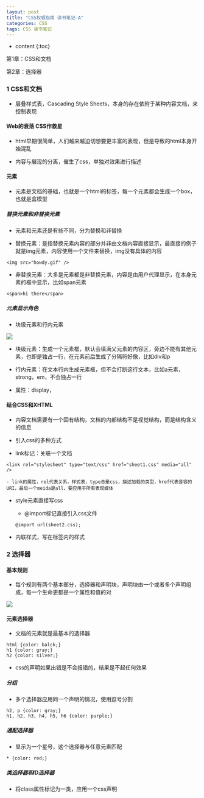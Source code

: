 ```yaml
---
layout: post
title: "CSS权威指南 读书笔记-A"
categories: CSS
tags: CSS 读书笔记
---
```


* content
{:toc}

第1章：CSS和文档

第2章：选择器



### 1 CSS和文档

- 层叠样式表，Cascading Style Sheets，本身的存在依附于某种内容文档，来控制表现

#### Web的衰落 CSS作救星

- html早期很简单，人们越来越迫切想要更丰富的表现，但是导致的html本身开始混乱

- 内容与展现的分离，催生了css，单独对效果进行描述

#### 元素

- 元素是文档的基础，也就是一个html的标签，每一个元素都会生成一个box，也就是盒模型

##### 替换元素和非替换元素

- 元素和元素还是有些不同，分为替换和非替换

- 替换元素：是指替换元素内容的部分并非由文档内容直接显示，最直接的例子就是img元素，内容使用一个文件来替换，img没有具体的内容

```
<img src="howdy.gif" />
```

- 非替换元素：大多是元素都是非替换元素，内容是由用户代理显示，在本身元素的框中显示，比如span元素

```
<span>hi there</span>
```

##### 元素显示角色

- 块级元素和行内元素

![](http://ww2.sinaimg.cn/large/8d6a2535jw1f93pkc066xj20le04caao.jpg)

- 块级元素：生成一个元素框，默认会填满父元素的内容区，旁边不能有其他元素，也即是独占一行，在元素前后生成了分隔符好像，比如div和p

- 行内元素：在文本行内生成元素框，但不会打断这行文本，比如a元素，strong，em，不会独占一行

- 属性：display，

#### 结合CSS和XHTML

- 内容文档需要有一个固有结构，文档的内部结构不是视觉结构，而是结构含义的信息

- 引入css的多种方式

- link标记：关联一个文档

```
<link rel="stylesheet" type="text/css" href="sheet1.css" media="all" />
```

	- link的属性，rel代表关系，样式表，type总是css，描述加载的类型，href代表音容的URI，最后一个meida是all，要应用于所有表现媒体

- style元素直接写css

	- @import标记直接引入css文件

	```
	@import url(sheet2.css);
	```

- 内联样式，写在标签内的样式

### 2 选择器

#### 基本规则

- 每个规则有两个基本部分，选择器和声明块，声明块由一个或者多个声明组成，每一个生命更都是一个属性和值的对

![](http://ww4.sinaimg.cn/large/8d6a2535jw1f93q38jglnj20l60660tv.jpg)

#### 元素选择器

- 文档的元素就是最基本的选择器

```
html {color: balck;}
h1 {color: gray;}
h2 {color: silver;}
```

- css的声明如果出错是不会报错的，结果是不起任何效果

##### 分组

- 多个选择器应用同一个声明的情况，使用逗号分割

```
h2, p {color: gray;}
h1, h2, h3, h4, h5, h6 {color: purple;}
```

##### 通配选择器

- 显示为一个星号，这个选择器与任意元素匹配

```
* {color: red;}
```

##### 类选择器和ID选择器

- 将class属性标记为一类，应用一个css声明
